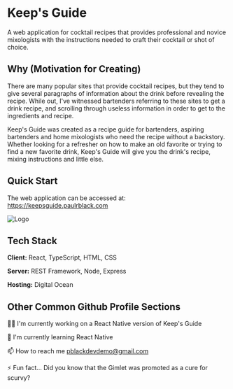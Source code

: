 
# Keep's Guide

A web application for cocktail recipes that provides professional and novice mixologists with the instructions needed to craft their cocktail or shot of choice.


## Why (Motivation for Creating)

There are many popular sites that provide cocktail recipes, but they tend to give several paragraphs of information about the drink before revealing the recipe.  While out, I've witnessed bartenders referring to these sites to get a drink recipe, and scrolling through useless information in order to get to the ingredients and recipe. 

Keep's Guide was created as a recipe guide for bartenders, aspiring bartenders and home mixologists who need the recipe without a backstory. Whether looking for a refresher on how to make an old favorite or trying to find a new favorite drink, Keep's Guide will give you the drink's recipe, mixing instructions and little else. 
## Quick Start

The web application can be accessed at:
https://keepsguide.paulrblack.com


![Logo](https://res.cloudinary.com/prblack/image/upload/v1736630654/KGfavicon.01_sztrpt.png)


## Tech Stack

**Client:** React, TypeScript, HTML, CSS

**Server:** REST Framework, Node, Express

**Hosting:** Digital Ocean


## Other Common Github Profile Sections
👩‍💻 I'm currently working on a React Native version of Keep's Guide

🧠 I'm currently learning React Native

📫 How to reach me pblackdevdemo@gmail.com

⚡️ Fun fact... Did you know that the Gimlet was promoted as a cure for scurvy? 

